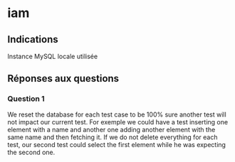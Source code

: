 # iam

## Indications
Instance MySQL locale utilisée

## Réponses aux questions

### Question 1
We reset the database for each test case to be 100% sure another test will not impact our current test.
For exemple we could have a test inserting one element with a name and another one adding another element with the same name and then fetching it.
If we do not delete everything for each test, our second test could select the first element while he was expecting the second one.